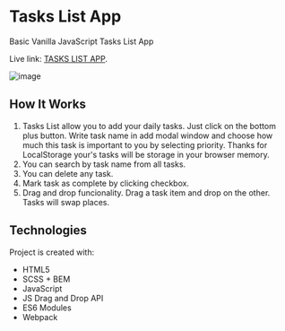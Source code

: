 # Tasks List App

Basic Vanilla JavaScript Tasks List App

Live link: [TASKS LIST APP](https://rfracer.github.io/todo-list/).

![image](https://user-images.githubusercontent.com/22677833/155019943-d51aaa83-6900-439a-a0a9-319fa55862c3.png)

## How It Works

1. Tasks List allow you to add your daily tasks. Just click on the bottom plus button. Write task name in add modal window and choose how much this task is important to you by selecting priority. Thanks for LocalStorage your's tasks will be storage in your browser memory.
2. You can search by task name from all tasks.
3. You can delete any task.
4. Mark task as complete by clicking checkbox.
5. Drag and drop funcionality. Drag a task item and drop on the other. Tasks will swap places.

## Technologies

Project is created with:

- HTML5
- SCSS + BEM
- JavaScript
- JS Drag and Drop API
- ES6 Modules
- Webpack
